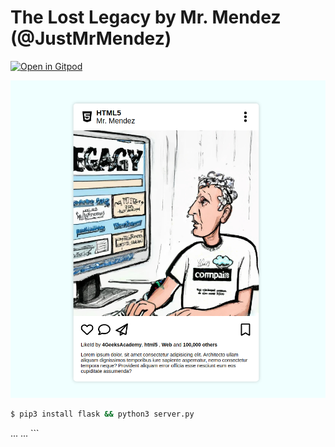 # The Lost Legacy by Mr. Mendez (@JustMrMendez)

[![Open in Gitpod](https://gitpod.io/button/open-in-gitpod.svg)](https://gitpod.io#https://github.com/4GeeksAcademy/html-hello.git)


[![How to open html/css preview of my project in gitpod](/static/screenshot1.png)](https://youtu.be/dfbDCMu_p-0)

```sh
$ pip3 install flask && python3 server.py
```

<head>
  ...
  <link rel="stylesheet" type="text/css" href="styles.css">
  ...
</head>
```
